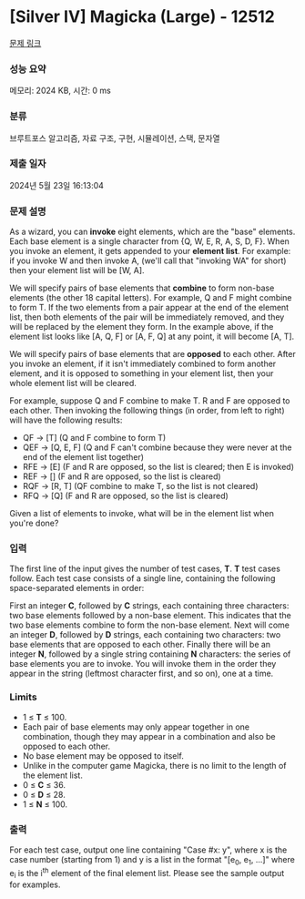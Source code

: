 # [Silver IV] Magicka (Large) - 12512 

[문제 링크](https://www.acmicpc.net/problem/12512) 

### 성능 요약

메모리: 2024 KB, 시간: 0 ms

### 분류

브루트포스 알고리즘, 자료 구조, 구현, 시뮬레이션, 스택, 문자열

### 제출 일자

2024년 5월 23일 16:13:04

### 문제 설명

<p>As a wizard, you can <strong>invoke</strong> eight elements, which are the "base" elements. Each base element is a single character from {Q, W, E, R, A, S, D, F}. When you invoke an element, it gets appended to your <strong>element list</strong>. For example: if you invoke W and then invoke A, (we'll call that "invoking WA" for short) then your element list will be [W, A].</p>

<p>We will specify pairs of base elements that <strong>combine</strong> to form non-base elements (the other 18 capital letters). For example, Q and F might combine to form T. If the two elements from a pair appear at the end of the element list, then both elements of the pair will be immediately removed, and they will be replaced by the element they form. In the example above, if the element list looks like [A, Q, F] or [A, F, Q] at any point, it will become [A, T].</p>

<p>We will specify pairs of base elements that are <strong>opposed</strong> to each other. After you invoke an element, if it isn't immediately combined to form another element, and it is opposed to something in your element list, then your whole element list will be cleared.</p>

<p>For example, suppose Q and F combine to make T. R and F are opposed to each other. Then invoking the following things (in order, from left to right) will have the following results:</p>

<ul>
	<li>QF → [T] (Q and F combine to form T)</li>
	<li>QEF → [Q, E, F] (Q and F can't combine because they were never at the end of the element list together)</li>
	<li>RFE → [E] (F and R are opposed, so the list is cleared; then E is invoked)</li>
	<li>REF → [] (F and R are opposed, so the list is cleared)</li>
	<li>RQF → [R, T] (QF combine to make T, so the list is not cleared)</li>
	<li>RFQ → [Q] (F and R are opposed, so the list is cleared)</li>
</ul>

<p>Given a list of elements to invoke, what will be in the element list when you're done?</p>

### 입력 

 <p>The first line of the input gives the number of test cases, <strong>T</strong>.  <strong>T</strong> test cases follow. Each test case consists of a single line, containing the following space-separated elements in order:</p>

<p>First an integer <strong>C</strong>, followed by <strong>C</strong> strings, each containing three characters: two base elements followed by a non-base element. This indicates that the two base elements combine to form the non-base element. Next will come an integer <strong>D</strong>, followed by <strong>D</strong> strings, each containing two characters: two base elements that are opposed to each other. Finally there will be an integer <strong>N</strong>, followed by a single string containing <strong>N</strong> characters: the series of base elements you are to invoke. You will invoke them in the order they appear in the string (leftmost character first, and so on), one at a time.</p>

<h3>Limits</h3>

<ul>
	<li>1 ≤ <strong>T</strong> ≤ 100.</li>
	<li>Each pair of base elements may only appear together in one combination, though they may appear in a combination and also be opposed to each other.</li>
	<li>No base element may be opposed to itself.</li>
	<li>Unlike in the computer game Magicka, there is no limit to the length of the element list.</li>
	<li>0 ≤ <strong>C</strong> ≤ 36.</li>
	<li>0 ≤ <strong>D</strong> ≤ 28.</li>
	<li>1 ≤ <strong>N</strong> ≤ 100.</li>
</ul>

### 출력 

 <p>For each test case, output one line containing "Case #x: y", where x is the case number (starting from 1) and y is a list in the format "[e<sub>0</sub>, e<sub>1</sub>, ...]" where e<sub>i</sub> is the i<sup>th</sup> element of the final element list. Please see the sample output for examples.</p>

